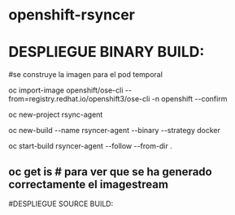 # openshift-rsyncer

# DESPLIEGUE BINARY BUILD:

#se construye la imagen para el pod temporal

oc import-image openshift/ose-cli --from=registry.redhat.io/openshift3/ose-cli -n openshift --confirm

oc new-project rsync-agent

oc new-build --name rsyncer-agent --binary --strategy docker 

oc start-build rsyncer-agent --follow --from-dir .

oc get is # para ver que se ha generado correctamente el imagestream 
-------------------------------------------------

#DESPLIEGUE SOURCE BUILD:
